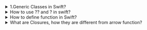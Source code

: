 <details>
    <summary>1.Generic Classes in Swift?</summary>
Answer:A generic class is a class that can operate on types that are specified when the class is instantiated. The generic type is represented using type parameters, enclosed in angle brackets (<T>), where T is a placeholder name for the type.

Syntax for Generic Classes
Here’s the basic syntax for defining a generic class:

swift
Copy code
class GenericClass<T> {
    var value: T
    
    init(value: T) {
        self.value = value
    }
    
    func display() {
        print("The value is \(value)")
    }
}
Example Usage
You can create instances of this class with different types:

swift
Copy code
let intInstance = GenericClass<Int>(value: 10)
intInstance.display() // Output: The value is 10

let stringInstance = GenericClass<String>(value: "Hello")
stringInstance.display() // Output: The value is Hello
Multiple Type Parameters
You can define a class with multiple generic type parameters:

swift
Copy code
class Pair<K, V> {
    var key: K
    var value: V
    
    init(key: K, value: V) {
        self.key = key
        self.value = value
    }
    
    func display() {
        print("Key: \(key), Value: \(value)")
    }
}
Example Usage
swift
Copy code
let pair = Pair<String, Int>(key: "Age", value: 25)
pair.display() // Output: Key: Age, Value: 25
Constraints in Generic Classes
You can restrict the types that can be used with a generic class using constraints. For example, you might require that a type conforms to a certain protocol or inherits from a specific class:

swift
Copy code
class ConstrainedGenericClass<T: Numeric> {
    var value: T
    
    init(value: T) {
        self.value = value
    }
    
    func square() -> T {
        return value * value
    }
}
Example Usage
swift
Copy code
let number = ConstrainedGenericClass<Double>(value: 5.5)
print(number.square()) // Output: 30.25
Key Points
T is just a placeholder: You can use any name instead of T, like Element, Key, Value, etc.
Type safety: Swift ensures that the type you use matches the expected type when you instantiate the class.
Constraints: Use where or : to restrict the generic type.
Generics provide powerful abstraction and flexibility while maintaining the safety of Swift's strong type system.
</details>
<details>
<summary>
How to use ?? and ? in swift?
</summary>
https://chatgpt.com/share/676bd04b-e570-800d-aa10-04c9e1956495
</details>
<details>
    <summary>
        How to define function in Swift?
    </summary>
</details>

<details><summary>
    What are Closures, how they are different from arrow function?
</summary>
# Closures in Swift

Closures are self-contained blocks of functionality that can be passed around and used in your code. They can capture and store references to variables and constants from the surrounding context. Swift's closures are similar to lambdas in other programming languages.

---

## Syntax

The basic syntax of a closure looks like this:

```swift
{ (parameters) -> returnType in
    // Code
}
```

### Example:

```swift
let greetClosure = { (name: String) -> String in
    return "Hello, \(name)!"
}

print(greetClosure("Hamid"))  // Output: Hello, Hamid!
```

---

## Features of Closures

1. **Inline Functionality**: Closures can be used inline in your code.
2. **Capture Values**: Closures can capture and modify values from their surrounding scope.
3. **Type Inference**: Swift can infer the parameter and return types of a closure.
4. **Shorthand Argument Names**: Closures can use shorthand argument names like `$0`, `$1`, etc.
5. **Trailing Closure Syntax**: Closures can be written outside the parentheses of a function.

---

## Closures as Variables

Closures can be assigned to variables and constants.

```swift
let addition = { (a: Int, b: Int) -> Int in
    return a + b
}

let result = addition(4, 5)
print(result)  // Output: 9
```

---

## Closures as Function Parameters

Closures are often used as parameters to functions.

### Example:

```swift
func performOperation(_ operation: (Int, Int) -> Int, _ a: Int, _ b: Int) {
    print("Result: \(operation(a, b))")
}

performOperation({ (a, b) -> Int in
    return a * b
}, 3, 4)  // Output: Result: 12
```

### Using Trailing Closure Syntax:

```swift
performOperation(3, 4) { (a, b) -> Int in
    return a - b
}  // Output: Result: -1
```

---

## Capturing Values

Closures capture constants and variables from the surrounding context. Capturing happens by reference, not by value.

### Example:

```swift
func makeIncrementer(increment: Int) -> () -> Int {
    var total = 0
    let incrementer = {
        total += increment
        return total
    }
    return incrementer
}

let incrementByTwo = makeIncrementer(increment: 2)
print(incrementByTwo())  // Output: 2
print(incrementByTwo())  // Output: 4
```

---

## Shorthand Argument Names

Swift provides shorthand argument names like `$0`, `$1`, `$2`, etc.

### Example:

```swift
let numbers = [1, 2, 3, 4, 5]
let squaredNumbers = numbers.map { $0 * $0 }
print(squaredNumbers)  // Output: [1, 4, 9, 16, 25]
```

---

## Escaping Closures

A closure is said to "escape" when it is passed as an argument to a function but is called after the function returns. You use the `@escaping` keyword to indicate that a closure can escape.

### Example:

```swift
var completionHandlers: [() -> Void] = []

func addCompletionHandler(handler: @escaping () -> Void) {
    completionHandlers.append(handler)
}

addCompletionHandler {
    print("Closure executed!")
}

completionHandlers.first?()  // Output: Closure executed!
```

---

## Autoclosures

An autoclosure is a closure that is automatically created to wrap an expression. It takes no arguments and is used for delayed evaluation.

### Example:

```swift
func serveCustomer(_ customerProvider: @autoclosure () -> String) {
    print("Now serving \(customerProvider())")
}

serveCustomer("Hamid")  // Output: Now serving Hamid
```

---

## Common Functions Using Closures

### 1. `map(_:)`
Applies a closure to each element in a collection and returns a new collection.

```swift
let numbers = [1, 2, 3]
let doubled = numbers.map { $0 * 2 }
print(doubled)  // Output: [2, 4, 6]
```

### 2. `filter(_:)`
Returns a new collection with elements that satisfy the closure condition.

```swift
let numbers = [1, 2, 3, 4]
let evenNumbers = numbers.filter { $0 % 2 == 0 }
print(evenNumbers)  // Output: [2, 4]
```

### 3. `reduce(_:_:)`
Combines all elements of a collection into a single value.

```swift
let numbers = [1, 2, 3, 4]
let sum = numbers.reduce(0) { $0 + $1 }
print(sum)  // Output: 10
```

---

## Conclusion

Closures are a powerful feature of Swift that enable functional programming paradigms, callbacks, and encapsulating functionality. They are widely used in Swift's standard library and custom code to provide concise, expressive, and reusable functionality.


</details>
